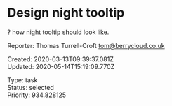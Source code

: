 # Design night tooltip

? how night tooltip should look like.

Reporter: Thomas Turrell-Croft <tom@berrycloud.co.uk>  

Created: 2020-03-13T09:39:37.081Z  
Updated: 2020-05-14T15:19:09.770Z

Type: task  
Status: selected  
Priority: 934.828125
